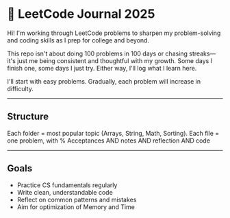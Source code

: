 # 🧠 LeetCode Journal 2025

Hi! I'm working through LeetCode problems to sharpen my problem-solving and coding skills as I prep for college and beyond.

This repo isn't about doing 100 problems in 100 days or chasing streaks—it's just me being consistent and thoughtful with my growth. Some days I finish one, some days I just try. Either way, I'll log what I learn here.

I'll start with easy problems. Gradually, each problem will increase in difficulty.

---

## Structure

Each folder = most popular topic (Arrays, String, Math, Sorting).
Each file = one problem, with % Acceptances AND notes AND reflection AND code

---

## Goals

- Practice CS fundamentals regularly
- Write clean, understandable code
- Reflect on common patterns and mistakes
- Aim for optimization of Memory and Time